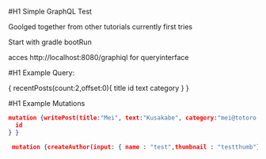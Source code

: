 #H1 Simple GraphQL Test 

Goolged together from other tutorials 
currently first tries

Start with 
gradle bootRun 

acces http://localhost:8080/graphiql for queryinterface 

#H1 Example Query: 

{
  recentPosts(count:2,offset:0){ 
    title
    id
    text
    category
  }
}

#H1 Example Mutations

```json
mutation {writePost(title:"Mei", text:"Kusakabe", category:"mei@totoro.com", author: "Author0") {
  id
} }
```

```json
 mutation {createAuthor(input: { name : "test",thumbnail : "testthumb"}) { id } }
```
 
